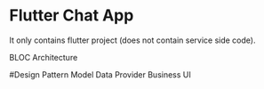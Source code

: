 # Flutter Chat App

It only contains flutter project (does not contain service side code). 

BLOC Architecture

#Design Pattern
Model
Data Provider
Business
UI
